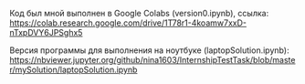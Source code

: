 Код был мной выполнен в Google Colabs (version0.ipynb), ссылка: https://colab.research.google.com/drive/1T78r1-4koamw7xxD-nTxpDVY6JPSghx5

Версия программы для выполнения на ноутбуке (laptopSolution.ipynb): https://nbviewer.jupyter.org/github/nina1603/InternshipTestTask/blob/master/mySolution/laptopSolution.ipynb
